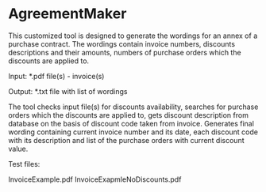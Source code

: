 # AgreementMaker
This customized tool is designed to generate the wordings for an annex of a purchase contract. The wordings contain invoice numbers, discounts descriptions and their amounts, numbers of purchase orders which the discounts are applied to.

Input: *.pdf file(s) - invoice(s)

Output: *.txt file with list of wordings

The tool checks input file(s) for discounts availability, searches for purchase orders which the discounts are applied to, gets discount description from database on the basis of discount code taken from invoice. Generates final wording containing current invoice number and its date, each discount code with its description and list of the purchase orders with current discount value.

Test files: 

InvoiceExample.pdf
InvoiceExapmleNoDiscounts.pdf
